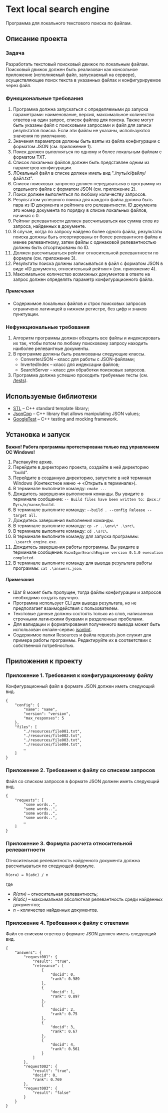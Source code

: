 # Text local search engine
Программа для локального текстового поиска по файлам.
## Описание проекта
### Задача
Разработать текстовый поисковый движок по локальным файлам.
Поисковый движок должен быть реализован как консольное приложение (исполняемый файл, запускаемый на сервере), осуществляющее поиск текста в указанных файлах и конфигурируемое через файл.
### Функциональные требования
1. Программа должна запускаться с определяемыми до запуска параметрами: наименование, версия, максимальное количество ответов на один запрос, список файлов для поиска. Также могут быть указаны файл с поисковыми запросами и файл для записи результатов поиска. Если эти файлы не указаны, используются значения по умолчанию.
2. Значения параметров должны быть взяты из файла конфигурации с форматом JSON (см. приложение 1).
3. Поиск должен выполняться по одному и более локальным файлам с форматом TXT.
4. Список локальных файлов должен быть представлен одним из параметров конфигурации.
5. ЛОкальный файл в списке должен иметь вид "./путь/к/файлу/файл.txt".
6. Список поисковых запросов должен передаватьсяв в программу из отдельного файла с форматом JSON (см. приложение 2).
7. Поиск должен выполняться по любому количеству запросов.
8. Результатом успешного поиска для каждого файла должна быть пара из ID документа и рейтинга его релевантности. ID документа это номер документа по порядку в списке локальных файлов, начиная с 0.
9. Рейтинг релевантности должен рассчитываться как сумма слов из запроса, найденных в документе.
10. В случае, когда по запросу найдено более одного файла, результаты поиска должны быть отсортированы от более релевантного файла к менее релевантному, затем файлы с одинаковой релевантностью должны быть отсортированы по ID.
11. Должен рассчитываться рейтинг относительной релевантности по формуле (см. приложение 3).
12. Результаты поиска должны записываться в файл с форматом JSON в виде «ID документа, относительный рейтинг» (см. приложение 4).
13. Максимальное количество возможных документов в ответе на запрос должен определять параметр конфигурационного файла.

##### Примечания
- Содержимое локальных файлов и строк поисковых запросов ограничено латиницей в нижнем регистре, без цифр и знаков пунктуации.

### Нефункциональные требования
1. Алгоритм программы должен обходить все файлы и индексировать их так, чтобы потом по любому поисковому запросу находить наиболее релевантные документы.
2. В программе должны быть реализованы следующие классы.
    - ConverterJSON – класс для работы с JSON-файлами;
    - InvertedIndex – класс для индексации файлов;
    - SearchServer – класс для обработки поисковых запросов.
3. Программа должна успешно проходить требуемые тесты (см. [/tests]).

## Используемые библиотеки
- [STL] – C++ standard template library;
- [JsonCpp] – C++ library that allows manipulating JSON values;
- [GoogleTest] – C++ testing and mocking framework.

## Установка и запуск
__Важно! Работа программы протестирована только под управлением ОС Windows!__
1. Распакуйте архив.
2. Перейдите в директорию проекта, создайте в ней директорию "build".
3. Перейдите в созданную директорию, запустите в ней терминал Windows (Контекстное меню -> «Открыть в терминале»).
4. В терминале выполните команду: ```cmake ..```.
5. Дождитесь завершения выполнения команды. Вы увидите в терминале сообщение: ```-- Build files have been written to: Диск:/Путь/к/папке/build```.
6. В терминале выполните команду: ```--build . --config Release --target all```.
7. Дождитесь завершения выполнения команды.
8. В терминале выполните команду: ```cp -r ..\env\* .\src\```.
9. В терминале выполните команду: ```cd .\src\```.
10. В терминале выполните команду для запуска программы: ```.\search_engine.exe```.
11. Дождитесь завершения работы программы. Вы увидите в терминале сообщение: ```KuzmIgorSearchEngine version 0.1.0 execution completed```.
12. В терминале выполните команду для вывода результата работы программы: ```cat .\answers.json```.

##### Примечания
- Шаг 8 может быть пропущен, тогда файлы конфигурации и запросов необходимо создать вручную.
- Программа использует CLI для вывода результата, но не предполагает взаимодействия с пользователем.
- Текстовые данные должны состоять только из слов, написанных строчными латинскими буквами и разделенных пробелами.
- Для валидации и форматирования полученного вывода может быть использован онлайн-сервис [jsonlint].
- Содержимое папки Resources и файла requests.json служит для примера работы программы. Редактируйте их в соответствии с собственной потребностью.

## Приложения к проекту
### Приложение 1. Требования к конфигурационному файлу
Конфигурационный файл в формате JSON должен иметь следующий вид.
```
{
    "config": {
        "name": "name",
        "version": "version",
        "max_responses": 5
    },
    "files": [
        "./resources/file001.txt",
        "./resources/file002.txt",
        "./resources/file003.txt",
        "./resources/file004.txt",
        …
    ]
}
```
### Приложение 2. Требования к файлу со списком запросов
Файл со списком запросов в формате JSON должен иметь следующий вид.
```
{
    "requests": [
        "some words..",
        "some words..",
        "some words..",
        "some words..",
        …
    ]
}
```
### Приложение 3. Формула расчета относительной релевантности
Относительная релевантность найденного документа должна рассчитываться по следующей формуле.
```
R(отн) = R(абс) / n
```
где
- _R(отн)_ – относительная релевантность;
- _R(абс)_ – максимальная абсолютная релевантность среди найденных документов;
- _n_ – количество найденных документов.

### Приложение 4. Требования к файлу с ответами
Файл со списком ответов в формате JSON должен иметь следующий вид.
```
{
    "answers": {
        "request001": {
            "result": "true",
            "relevance": [
                {
                    "docid": 0,
                    "rank": 0.989
                },
                {
                    "docid": 1,
                    "rank": 0.897
                },
                {
                    "docid": 2,
                    "rank": 0.75
                },
                {
                    "docid": 3,
                    "rank": 0.67
                },
                {
                    "docid": 4,
                    "rank": 0.561
                }
            ]
        },
        "request002": {
            "result": "true",
            "docid": 0,
            "rank": 0.769
        },
        "request003": {
            "result": "false"
        }
    }
}
```

[//]: #

   [JsonCpp]: <https://github.com/open-source-parsers/jsoncpp>
   [STL]: <https://en.cppreference.com/w/>
   [GoogleTest]: <https://github.com/google/googletest>
   [jsonlint]: <https://jsonlint.com/>
   [/tests]: <https://github.com/kuzmigor/Text-local-search-engine/tests>
